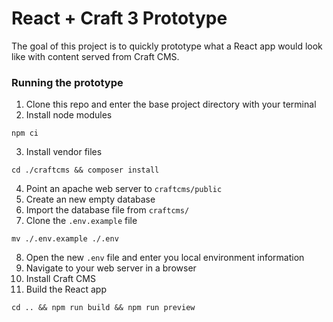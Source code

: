 # React + Craft 3 Prototype

The goal of this project is to quickly prototype what a React app would look like with content served from Craft CMS.

### Running the prototype

1. Clone this repo and enter the base project directory with your terminal
2. Install node modules

```script
npm ci
```

3. Install vendor files

```script
cd ./craftcms && composer install
```

4. Point an apache web server to `craftcms/public`
5. Create an new empty database
6. Import the database file from `craftcms/`
7. Clone the `.env.example` file

```script
mv ./.env.example ./.env
```

8. Open the new `.env` file and enter you local environment information
9. Navigate to your web server in a browser
10. Install Craft CMS
11. Build the React app

```script
cd .. && npm run build && npm run preview
```